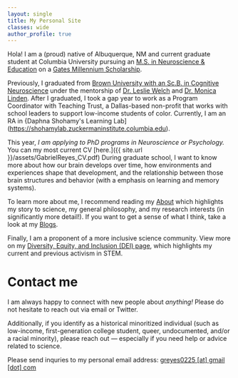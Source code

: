 ```yaml
---
layout: single
title: My Personal Site
classes: wide
author_profile: true
---
```

Hola! I am a (proud) native of Albuquerque, NM and current graduate student at Columbia University pursuing an [M.S. in Neuroscience & Education](https://www.tc.columbia.edu/biobehavioral-sciences/neuroscience-and-education/) on a [Gates Millennium Scholarship](gmsp.org). 

Previously, I graduated from [Brown University with an Sc.B. in Cognitive Neuroscience](https://www.brown.edu/academics/cognitive-linguistic-psychological-sciences/) under the mentorship of [Dr. Leslie Welch](https://www.brown.edu/academics/cognitive-linguistic-psychological-sciences/people/faculty/leslie-welch) and [Dr. Monica Linden](https://vivo.brown.edu/display/ml32). After I graduated, I took a gap year to work as a Program Coordinator with Teaching Trust, a Dallas-based non-profit that works with school leaders to support low-income students of color. Currently, I am an RA in {Daphna Shohamy's Learning Lab](https://shohamylab.zuckermaninstitute.columbia.edu).

This year, *I am applying to PhD programs in Neuroscience or Psychology.* You can my most current CV [here.]({{ site.url }}/assets/GabrielReyes_CV.pdf) During graduate school, I want to know more about how our brain develops over time, how environments and experiences shape that development, and the relationship between those brain structures and behavior (with a emphasis on learning and memory systems). 

To learn more about me, I recommend reading my [About](https://greyes1996.github.io/about/) which highlights my story to science, my general philosophy, and my research interests (in significantly more detail!). If you want to get a sense of what I think, take a look at my [Blogs](https://greyes1996.github.io/blog). 

Finally, I am a proponent of a more inclusive science community. View more on my [Diversity, Equity, and Inclusion (DEI) page](https://greyes1996.github.io/dei), which highlights my current and previous activism in STEM. 

# **Contact me**

I am always happy to connect with new people about *anything!* Please do not hesitate to reach out via email or Twitter. 

Additionally, if you identify as a historical minoritized individual (such as low-income, first-generation college student, queer, undocumented, and/or a racial minority), please reach out — especially if you need help or advice related to science. 

Please send inquries to my personal email address: [greyes0225 [at] gmail [dot] com](mailto:greyes0225@gmail.com)
